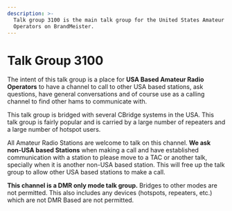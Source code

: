 ```yaml
---
description: >-
  Talk group 3100 is the main talk group for the United States Amateur Radio
  Operators on BrandMeister.
---
```


# Talk Group 3100

The intent of this talk group is a place for **USA Based Amateur Radio Operators** to have a channel to call to other USA based stations, ask questions, have general conversations and of course use as a calling channel to find other hams to communicate with.

This talk group is bridged with several CBridge systems in the USA. This talk group is fairly popular and is carried by a large number of repeaters and a large number of hotspot users.&#x20;

All Amateur Radio Stations are welcome to talk on this channel. **We ask non-USA based Stations** when making a call and have established communication with a station to please move to a TAC or another talk, specially when it is another non-USA based station. This will free up the talk group to allow other USA based stations to make a call.&#x20;

**This channel is a DMR only mode talk group.** Bridges to other modes are not permitted. This also includes any devices (hotspots, repeaters, etc.) which are not DMR Based are not permitted.&#x20;
